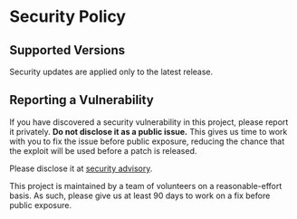 # Security Policy

## Supported Versions

Security updates are applied only to the latest release.

## Reporting a Vulnerability

If you have discovered a security vulnerability in this project, please report it privately. **Do not disclose it as a public issue.** This gives us time to work with you to fix the issue before public exposure, reducing the chance that the exploit will be used before a patch is released.

Please disclose it at [security advisory](https://github.com/Turfjs/turf/security/advisories/new).

This project is maintained by a team of volunteers on a reasonable-effort basis. As such, please give us at least 90 days to work on a fix before public exposure.
